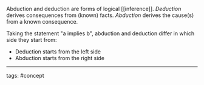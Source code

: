 Abduction and deduction are forms of logical [[inference]].
_Deduction_ derives consequences from (known) facts.
_Abduction_ derives the cause(s) from a known consequence.

Taking the statement "a implies b", abduction and deduction differ in which side they start from:
- Deduction starts from the left side
- Abduction starts from the right side

____________
tags: #concept 